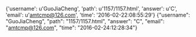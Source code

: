 {'username': u'GuoJiaCheng', 'path': u'1157/1157.html', 'answer': u'C', 'email': u'amtcmp@126.com', 'time': '2016-02-22:08:55:29'}
{"username": "GuoJiaCheng", "path": "1157/1157.html", "answer": "C", "email": "amtcmp@126.com", "time": "2016-02-24:12:28:34"}